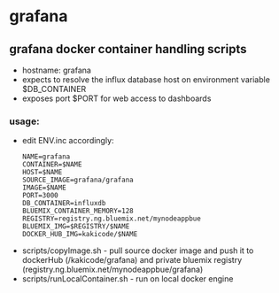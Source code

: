 # grafana
## grafana docker container handling scripts

- hostname: grafana
- expects to resolve the influx database host on environment variable $DB_CONTAINER
- exposes port $PORT for web access to dashboards

### usage:

- edit ENV.inc accordingly:
  ```
  NAME=grafana
  CONTAINER=$NAME
  HOST=$NAME
  SOURCE_IMAGE=grafana/grafana
  IMAGE=$NAME
  PORT=3000
  DB_CONTAINER=influxdb
  BLUEMIX_CONTAINER_MEMORY=128
  REGISTRY=registry.ng.bluemix.net/mynodeappbue
  BLUEMIX_IMG=$REGISTRY/$NAME
  DOCKER_HUB_IMG=kakicode/$NAME
  ```
- scripts/copyImage.sh - pull source docker image and push it to dockerHub (/kakicode/grafana) and private bluemix registry (registry.ng.bluemix.net/mynodeappbue/grafana)
- scripts/runLocalContainer.sh - run on local docker engine
